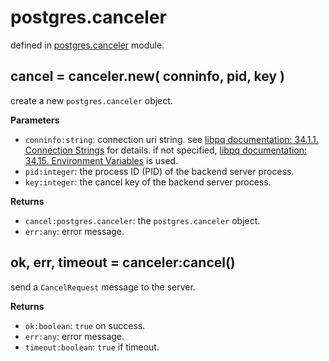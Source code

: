 # postgres.canceler

defined in [postgres.canceler](../lib/canceler.lua) module.


## cancel = canceler.new( conninfo, pid, key )

create a new `postgres.canceler` object.

**Parameters**

- `conninfo:string`: connection uri string. see [libpq documentation: 34.1.1. Connection Strings](https://www.postgresql.org/docs/current/libpq-connect.html#LIBPQ-CONNSTRING-URIS) for details. if not specified, [libpq documentation: 34.15. Environment Variables](https://www.postgresql.org/docs/current/libpq-envars.html) is used.
- `pid:integer`: the process ID (PID) of the backend server process.
- `key:integer`: the cancel key of the backend server process.

**Returns**

- `cancel:postgres.canceler`: the `postgres.canceler` object.
- `err:any`: error message.


## ok, err, timeout = canceler:cancel()

send a `CancelRequest` message to the server.

**Returns**

- `ok:boolean`: `true` on success.
- `err:any`: error message.
- `timeout:boolean`: `true` if timeout.


